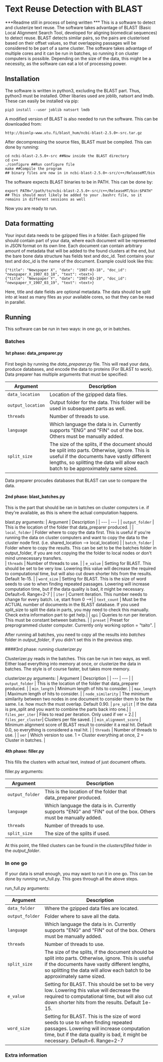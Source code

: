 # Text Reuse Detection with BLAST

***Readme still in process of being written ***
This is a software to detect and clusterize text reuse. The software takes advantage of BLAST (Basic Local Alignment Search Tool, developed for aligning biomedical sequences) to detect reuse.
BLAST detects similar pairs, so the pairs are clusterised based on their offset values, so that overlapping passages will be considered to be part of a same cluster.
The software takes advantage of multiple cores and it can be run in batches, so running it on cluster computers is possible. Depending on the size of the data, this might be a necessity, as the software can eat a lot of processing power.

## Installation

The software is written in python3, excluding the BLAST part. Thus, python3 must be installed.
Other libaries used are joblib, natsort and lmdb. These can easily be installed via pip:
```
pip3 install --user joblib natsort lmdb
```

A modified version of BLAST is also needed to run the software. This can be downloaded from:
```
http://bionlp-www.utu.fi/blast_hum/ncbi-blast-2.5.0+-src.tar.gz
```

After decompressing the source files, BLAST must be compiled. This can done by running:
```
cd ncbi-blast-2.5.0+-src ##Now inside the BLAST directory
cd c++
./configure ##Run configure file
make ##Compile the program
## binary files are now in in ncbi-blast-2.5.0+-src/c++/ReleaseMT/bin
```

The software expects BLAST binaries to be in PATH. This can be done by:
```
export PATH="/path/to/ncbi-blast-2.5.0+-src/c++/ReleaseMT/bin:$PATH"
## This should most likely be added to your .bashrc file, so it remains in different sessions as well
```

Now you are ready to run.


## Data formatting

Your input data needs to be gzipped files in a folder. Each gzipped file should contain part of your data, where each document will be represented in JSON format on its own line. Each document can contain arbitrary amount of metadata that will be added to the found clusters at the end, but the bare bone data structure has fields text and doc_id. Text contains your text and doc_id is the name of the document. 
Example could look like this:
```
{"title": "Newspaper X", "date": "1907-03-18", "doc_id": "newspaper_X_1907_03_18", "text": <text>}
{"title": "Newspaper Y", "date": "1907-03-19", "doc_id":
"newspaper_Y_1907_03_19", "text": <text>}
```
Here, title and date fields are optional metadata. The data should be split into at least as many files as your available cores, so that they can be read in parallel.

## Running

This software can be run in two ways: in one go, or in batches.

### Batches

#### 1st phase: data_preparer.py
First begin by running the *data_preparer.py* file. This will read your data, produce databases, and encode the data to proteins (For BLAST to work).
Data preparer has multiple arguments that must be specified:

| Argument | Description |
| --- | --- |
| `data_location` | Location of the gzipped data files. |
| `output_location` | Output folder for the data. This folder will be used in subsequent parts as well. |
| `threads` | Number of threads to use. |
| `language` | Which language the data is in. Currently supports "ENG" and "FIN" out of the box. Others must be manually added.
| `split_size` | The size of the splits, if the document should be split into parts. Otherwise, ignore. This is useful if the documents have vastly different lengths, so splitting the data will allow each batch to be approximately same sized.

Data preparer procudes databases that BLAST can use to compare the data.
#### 2nd phase: blast_batches.py
This is the part that should be ran in batches on cluster computers i.e. if they're available, as this is where the actual computation happens. 

blast.py arguments:
| Argument | Description |
| --- | --- |
| `output_folder` | This is the location of the folder that data_preparer produced.  |
| `local_folder` | Folder where to copy the data first. This is useful if you're running the data on cluster computers and want to copy the data to the cluster node first. (i.e. shared_location --> local_location) |
| `batch_folder` | Folder where to copy the results. This can be set to be the batches folder in output_folder, if you are not copying the the folder to local nodes or don't mind unnecessary transfers.  
| `threads` | Number of threads to use. |
| `e_value` | Setting for BLAST. This should be set to be very low. Lowering this value will decrease the required to computational time, but will also cut down shorter hits from the results. Default 1e-15. |
| `word_size` | Setting for BLAST. This is the size of word seeds to use to when finding repeated passages. Lowering will increase computation time, but if the data quality is bad, it might be necessary. Default=6. Range=2-7 |
| `iter` | Current iteration. This number needs to change for every batch. i.e, start from 0 -->|
| `text_count` | Must be the ACTUAL number of documents in the BLAST database. If you used split_size to split the data in parts, you may need to check this manually. Check extra information part to get help.|
| `qpi` | Queries to run per iteration. This must be constant between batches. |
| `preset` | Preset for preprogrammed cluster computer. Currently only working option = "taito". |

After running all batches, you need to copy all the results into *batches* folder in *output_folder*, if you didn't set this in the previous step.

####3rd phase: running clusterizer.py

Clusterizer.py reads in the batches. This can be run in two ways, as well. Either load everything into memory at once, or clusterize the data in batches. The style is of course faster, but takes more memory.

clusterizer.py arguments:
| Argument | Description |
| --- | --- |
| `output_folder` | This is the location of the folder that data_preparer produced. |
| `min_length` | Minimum length of hits to consider. |
| `max_length` | Maximum length of hits to consider. |
| `node_similarity` | The minimum similarity between two nodes in one document to consider them to be the same. I.e. how much the must overlap. Default 0.90.
| `pre_split` | If the data is pre_split and you want to combine the parts back into one.|
| `files_per_iter` | Files to read per iteration. Only used if ver = 2.|
| `files_per_cluster`| Clusters per file saved. |
| `min_alignment_score` | Minimum alignment score of BLAST result to consider it a real hit. Default 0.0, so everything is considered a real hit. |
| `threads` | Number of threads to use. |
| `ver` | Which version to use. 1 = Cluster everything at once, 2 = Cluster in batches. |

#### 4th phase: filler.py

This fills the clusters with actual text, instead of just document offsets.

filler.py arguments:

| Argument | Description |
| --- | --- |
| `output_folder` | This is the location of the folder that data_preparer produced. |
| `language` | Which language the data is in. Currently supports "ENG" and "FIN" out of the box. Others must be manually added. |
| `threads` | Number of threads to use. |
| `split_size` | The size of the splits if used. |


At this point, the filled clusters can be found in the *clusters/filled* folder in the *output_folder*.

### In one go
If your data is small enough, you may want to run it in one go. This can be done by running run_full.py. This goes through all the above steps.

run_full.py arguments:

| Argument | Description |
| --- | --- |
| `data_folder` | Where the gzipped data files are located. |
| `output_folder` | Folder where to save all the data. |
| `language` | Which language the data is in. Currently supports "ENG" and "FIN" out of the box. Others must be manually added. |
| `threads` | Number of threads to use. |
| `split_size` | The size of the splits, if the document should be split into parts. Otherwise, ignore. This is useful if the documents have vastly different lengths, so splitting the data will allow each batch to be approximately same sized. |
| `e_value` | Setting for BLAST. This should be set to be very low. Lowering this value will decrease the required to computational time, but will also cut down shorter hits from the results. Default 1e-15. |
| `word_size` | Setting for BLAST. This is the size of word seeds to use to when finding repeated passages. Lowering will increase computation time, but if the data quality is bad, it might be necessary. Default=6. Range=2-7 |


### Extra information
